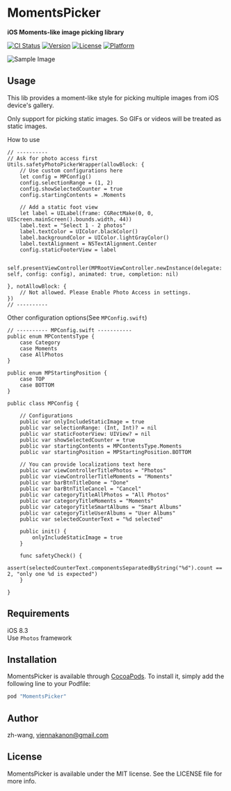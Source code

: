 # MomentsPicker

__iOS Moments-like image picking library__

[![CI Status](http://img.shields.io/travis/zh-wang/MomentsPicker.svg?style=flat)](https://travis-ci.org/zh-wang/MomentsPicker)
[![Version](https://img.shields.io/cocoapods/v/MomentsPicker.svg?style=flat)](http://cocoapods.org/pods/MomentsPicker)
[![License](https://img.shields.io/cocoapods/l/MomentsPicker.svg?style=flat)](http://cocoapods.org/pods/MomentsPicker)
[![Platform](https://img.shields.io/cocoapods/p/MomentsPicker.svg?style=flat)](http://cocoapods.org/pods/MomentsPicker)

![Sample Image](http://i.imgur.com/jskUS9P.png)

## Usage

This lib provides a moment-like style for picking multiple images from iOS device's gallery.  

Only support for picking static images. So GIFs or videos will be treated as static images.  

How to use  

    // ----------
    // Ask for photo access first
    Utils.safetyPhotoPickerWrapper(allowBlock: {
        // Use custom configurations here
        let config = MPConfig()
        config.selectionRange = (1, 2)
        config.showSelectedCounter = true
        config.startingContents = .Moments

        // Add a static foot view
        let label = UILabel(frame: CGRectMake(0, 0, UIScreen.mainScreen().bounds.width, 44))
        label.text = "Select 1 - 2 photos"
        label.textColor = UIColor.blackColor()
        label.backgroundColor = UIColor.lightGrayColor()
        label.textAlignment = NSTextAlignment.Center
        config.staticFooterView = label

        self.presentViewController(MPRootViewController.newInstance(delegate: self, config: config), animated: true, completion: nil)

    }, notAllowBlock: {
        // Not allowed. Please Enable Photo Access in settings.
    })
    // ----------

Other configuration options(See `MPConfig.swift`)  

    // ---------- MPConfig.swift -----------
    public enum MPContentsType {
        case Category
        case Moments
        case AllPhotos
    }

    public enum MPStartingPosition {
        case TOP
        case BOTTOM
    }

    public class MPConfig {

        // Configurations
        public var onlyIncludeStaticImage = true
        public var selectionRange: (Int, Int)? = nil
        public var staticFooterView: UIView? = nil
        public var showSelectedCounter = true
        public var startingContents = MPContentsType.Moments
        public var startingPosition = MPStartingPosition.BOTTOM

        // You can provide localizations text here
        public var viewControllerTitlePhotos = "Photos"
        public var viewControllerTitleMoments = "Moments"
        public var barBtnTitleDone = "Done"
        public var barBtnTitleCancel = "Cancel"
        public var categoryTitleAllPhotos = "All Photos"
        public var categoryTitleMoments = "Moments"
        public var categoryTitleSmartAlbums = "Smart Albums"
        public var categoryTitleUserAlbums = "User Albums"
        public var selectedCounterText = "%d selected"

        public init() {
            onlyIncludeStaticImage = true
        }

        func safetyCheck() {
            assert(selectedCounterText.componentsSeparatedByString("%d").count == 2, "only one %d is expected")
        }

    }

## Requirements

iOS 8.3  
Use `Photos` framework  

## Installation

MomentsPicker is available through [CocoaPods](http://cocoapods.org). To install
it, simply add the following line to your Podfile:

```ruby
pod "MomentsPicker"
```

## Author

zh-wang, viennakanon@gmail.com

## License

MomentsPicker is available under the MIT license. See the LICENSE file for more info.
